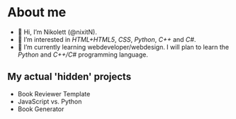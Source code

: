 # About me
- 👋 Hi, I’m Nikolett (@nixitN).
- 👀 I’m interested in *HTML+HTML5*, *CSS*, *Python*, *C++* and *C#*.
- 🌱 I’m currently learning webdeveloper/webdesign. I will plan to learn the *Python* and *C++/C#* programming language.

## My actual 'hidden' projects
- Book Reviewer Template
- JavaScript vs. Python
- Book Generator

<!---
nixitN/nixitN is a ✨ special ✨ repository because its `README.md` (this file) appears on your GitHub profile.
You can click the Preview link to take a look at your changes.
--->
